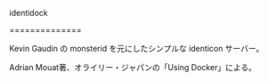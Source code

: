 identidock

==============

Kevin Gaudin の monsterid を元にしたシンプルな identicon サーバー。

Adrian Mouat著、オライリー・ジャパンの「Using Docker」による。
